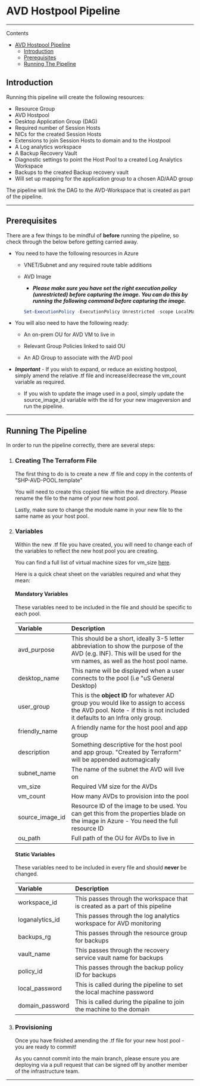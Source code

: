 # AVD Hostpool Pipeline

---

Contents

- [AVD Hostpool Pipeline](#avd-hostpool-pipeline)
  - [Introduction](#introduction)
  - [Prerequisites](#prerequisites)
  - [Running The Pipeline](#running-the-pipeline)

## Introduction

Running this pipeline will create the following resources:

- Resource Group
- AVD Hostpool
- Desktop Application Group (DAG)
- Required number of Session Hosts
- NICs for the created Session Hosts
- Extensions to join Session Hosts to domain and to the Hostpool
- A Log analytics workspace
- A Backup Recovery Vault
- Diagnostic settings to point the Host Pool to a created Log Analytics Workspace
- Backups to the created Backup recovery vault
- Will set up mapping for the application group to a chosen AD/AAD group

The pipeline will link the DAG to the AVD-Workspace that is created as part of the pipeline.

---

## Prerequisites

There are a few things to be mindful of **before** running the pipeline, so check through the below before getting carried away.

- You need to have the following resources in Azure

  - VNET/Subnet and any required route table additions

  - AVD Image

    - ***Please make sure you have set the right execution policy (unrestricted) before capturing the image. You can do this by running the following command before capturing the image.***

    ``` Powershell
    Set-ExecutionPolicy -ExecutionPolicy Unrestricted -scope LocalMachine -Force
    ```

- You will also need to have the following ready:

  - An on-prem OU for AVD VM to live in
  
  - Relevant Group Policies linked to said OU

  - An AD Group to associate with the AVD pool


- ***Important*** - If you wish to expand, or reduce an existing hostpool, simply amend the relative .tf file and increase/decrease the vm_count variable as required.

  - If you wish to update the image used in a pool, simply update the source_image_id variable with the id for your new imageversion and run the pipeline. 

---

## Running The Pipeline

In order to run the pipeline correctly, there are several steps:

1. ### Creating The Terraform File

    The first thing to do is to create a new .tf file and copy in the contents of "SHP-AVD-POOL.template"

     You will need to create this copied file within the avd directory. Please rename the file to the name of your new host pool.

    Lastly, make sure to change the module name in your new file to the same name as your host pool.

2. ### Variables

    Within the new .tf file you have created, you will need to change each of the variables to reflect the new host pool you are creating.

    You can find a full list of virtual machine sizes for vm_size [here](https://docs.microsoft.com/en-us/azure/virtual-machines/sizes-general).

    Here is a quick cheat sheet on the variables required and what they mean:

    #### Mandatory Variables

    These variables need to be included in the file and should be specific to each pool.

    | Variable      | Description |
    |:------------- |:-------------|
    |avd_purpose    |This should be a short, ideally 3-5 letter abbreviation to show the purpose of the AVD (e.g. INF). This will be used for the vm names, as well as the host pool name.
    |desktop_name | This name will be displayed when a user connects to the pool (i.e "uS General Desktop) |
    |user_group| This is the **object ID** for whatever AD group you would like to assign to access the AVD pool. Note - if this is not included it defaults to an Infra only group.|
    |friendly_name  |A friendly name for the host pool and app group|
    |description    |Something descriptive for the host pool and app group. "Created by Terraform" will be appended automagically|
    |subnet_name      |The name of the subnet the AVD will live on|
    |vm_size        |Required VM size for the AVDs|
    |vm_count     |How many AVDs to provision into the pool|
    |source_image_id|Resource ID of the image to be used. You can get this from the properties blade on the image in Azure - You need the full resource ID|
    |ou_path        |Full path of the OU for AVDs to live in|

    #### Static Variables

    These variables need to be included in every file and should **never** be changed.

    | Variable      | Description |
    |:------------- |:-------------|
    |workspace_id| This passes through the workspace that is created as a part of this pipeline|
    |loganalytics_id|This passes through the log analytics workspace for AVD monitoring|
    |backups_rg|This passes through the resource group for backups|
    |vault_name| This passes through the recovery service vault name for backups|
    |policy_id|This passes through the backup policy ID for backups|
    |local_password |This is called during the pipeline to set the local machine password|
    |domain_password|This is called during the pipaline to join the machine to the domain|

3. ### Provisioning

    Once you have finished amending the .tf file for your new host pool - you are ready to commit!

    As you cannot commit into the main branch, please ensure you are deploying via a pull request that can be signed off by another member of the infrastructure team.

---
